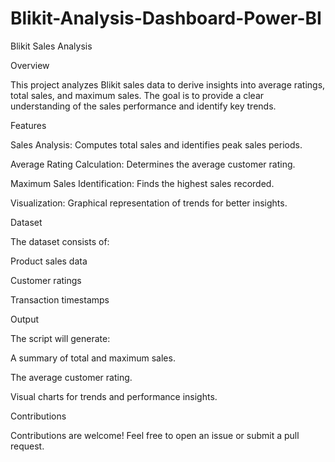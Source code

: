 # Blikit-Analysis-Dashboard-Power-BI

Blikit Sales Analysis

Overview

This project analyzes Blikit sales data to derive insights into average ratings, total sales, and maximum sales. The goal is to provide a clear understanding of the sales performance and identify key trends.

Features

Sales Analysis: Computes total sales and identifies peak sales periods.

Average Rating Calculation: Determines the average customer rating.

Maximum Sales Identification: Finds the highest sales recorded.

Visualization: Graphical representation of trends for better insights.

Dataset

The dataset consists of:

Product sales data

Customer ratings

Transaction timestamps

Output

The script will generate:

A summary of total and maximum sales.

The average customer rating.

Visual charts for trends and performance insights.

Contributions

Contributions are welcome! Feel free to open an issue or submit a pull request.
